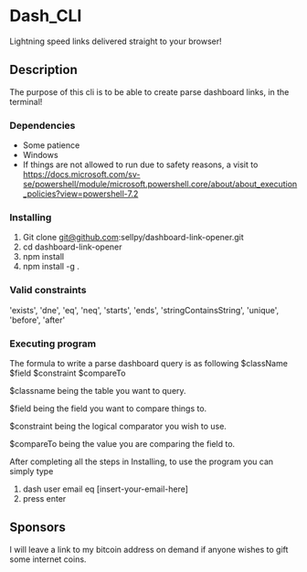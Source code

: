 # Dash_CLI

Lightning speed links delivered straight to your browser!

## Description

The purpose of this cli is to be able to create parse dashboard links, in the terminal! 

### Dependencies

* Some patience
* Windows
* If things are not allowed to run due to safety reasons, a visit to https://docs.microsoft.com/sv-se/powershell/module/microsoft.powershell.core/about/about_execution_policies?view=powershell-7.2

### Installing

1. Git clone git@github.com:sellpy/dashboard-link-opener.git
2. cd dashboard-link-opener
3. npm install
4. npm install -g .

### Valid constraints
'exists',
'dne',
'eq',
'neq',
'starts',
'ends',
'stringContainsString',
'unique',
'before',
'after'

### Executing program
The formula to write a parse dashboard query is as following
$className $field $constraint $compareTo


$classname being the table you want to query.

$field being the field you want to compare things to.

$constraint being the logical comparator you wish to use.

$compareTo being the value you are comparing the field to. 

After completing all the steps in Installing, to use the program you can simply type
1. dash user email eq [insert-your-email-here]
2. press enter

## Sponsors
I will leave a link to my bitcoin address on demand if anyone wishes to gift some internet coins. 
